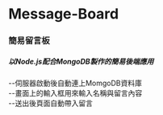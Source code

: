 # Message-Board
### 簡易留言板
##### 以Node.js配合MongoDB製作的簡易後端應用

--伺服器啟動後自動連上MomgoDB資料庫  
--畫面上的輸入框用來輸入名稱與留言內容  
--送出後頁面自動帶入留言  
